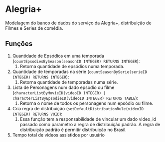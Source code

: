 # Alegria+

Modelagem do banco de dados do serviço da Alegria+, distribuição de Filmes e Series de comédia.


## Funções

1. Quantidade de Epsódios em uma temporada (`countEpsodiesBySeason(seasonID INTEGER) RETURNS INTEGER`):
   1. Retorna quantidade de epsódios numa temporada.
2. Quantidade de temporadas na série (`countSeasonBySerie(serieID INTEGER) RETURNS INTEGER`):
   1. Retorna quantidade de temporadas numa série.
3. Lista de Personagens num dado epsodio ou filme (`characterListByMovieID(videoID INTEGER) | characterListByEpsodieID(videoID INTEGER) RETURNS TABLE`):
   1. Retorna o nome de todos os personagens num epsódio ou filme.
4. Cria regra de distribuição (`setDefaultDistributionRule(videoID INTEGER) RETURNS VOID`):
   1. Essa função tem a responsabilidade de vincular um dado video_id passado como parametro a regra de distribuição padrão. A regra de distribuição padrão é permitir distribuição no Brasil.
5. Tempo total de videos assistidos por usuário
